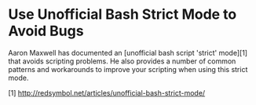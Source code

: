 # Use Unofficial Bash Strict Mode to Avoid Bugs

Aaron Maxwell has documented an [unofficial bash script 'strict' mode][1] that
avoids scripting problems. He also provides a number of common patterns and
workarounds to improve your scripting when using this strict mode.

[1] http://redsymbol.net/articles/unofficial-bash-strict-mode/
